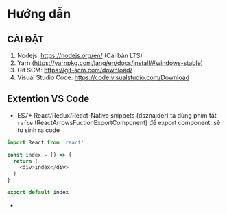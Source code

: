 # Hướng dẫn 

## CÀI ĐẶT 

1. Nodejs: https://nodejs.org/en/ (Cài bản LTS)
2. Yarn (https://yarnpkg.com/lang/en/docs/install/#windows-stable)
3. Git SCM: https://git-scm.com/download/
4. Visual Studio Code: https://code.visualstudio.com/Download

## Extention VS Code

- ES7+ React/Redux/React-Native snippets (dsznajder)
ta dùng phím tắt `rafce` (ReactArrowsFuctionExportComponent) để export component. sẽ tự sinh ra code 
```js 
import React from 'react'

const index = () => {
  return (
    <div>index</div>
  )
}

export default index
```
- 